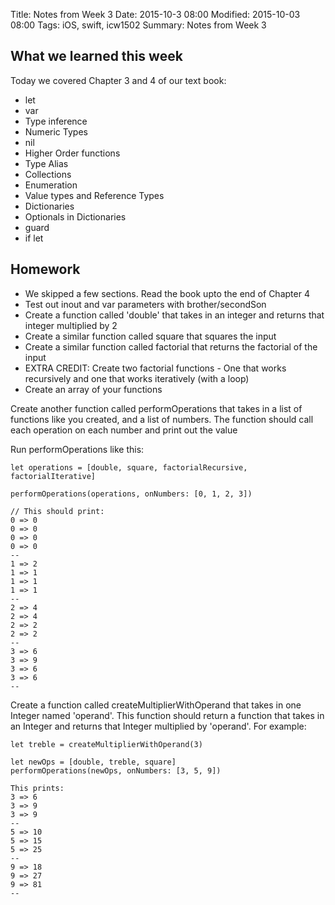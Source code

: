 Title: Notes from Week 3
Date: 2015-10-3 08:00
Modified: 2015-10-03 08:00
Tags: iOS, swift, icw1502
Summary: Notes from Week 3

## What we learned this week

Today we covered Chapter 3 and 4 of our text book:


* let
* var
* Type inference
* Numeric Types
* nil
* Higher Order functions
* Type Alias
* Collections
* Enumeration
* Value types and Reference Types
* Dictionaries
* Optionals in Dictionaries
* guard
* if let

## Homework

* We skipped a few sections. Read the book upto the end of Chapter 4
* Test out inout and var parameters with brother/secondSon
* Create a function called 'double' that takes in an integer and returns that integer multiplied by 2
* Create a similar function called square that squares the input
* Create a similar function called factorial that returns the factorial of the input
* EXTRA CREDIT: Create two factorial functions - One that works recursively and one that works iteratively (with a loop)
* Create an array of your functions

Create another function called performOperations that takes in a list of functions like you created, and a list of numbers. The function should call each operation on each number and print out the value

Run performOperations like this: 

    let operations = [double, square, factorialRecursive, factorialIterative]

    performOperations(operations, onNumbers: [0, 1, 2, 3])

    // This should print: 
    0 => 0
    0 => 0
    0 => 0
    0 => 0
    --
    1 => 2
    1 => 1
    1 => 1
    1 => 1
    --
    2 => 4
    2 => 4
    2 => 2
    2 => 2
    --
    3 => 6
    3 => 9
    3 => 6
    3 => 6
    --

Create a function called createMultiplierWithOperand that takes in one Integer named 'operand'. This function should return a function that takes in an Integer and returns that Integer multiplied by 'operand'.  For example: 

    let treble = createMultiplierWithOperand(3)
    
    let newOps = [double, treble, square]
    performOperations(newOps, onNumbers: [3, 5, 9])
    
    This prints: 
    3 => 6
    3 => 9
    3 => 9
    --
    5 => 10
    5 => 15
    5 => 25
    --
    9 => 18
    9 => 27
    9 => 81
    --
